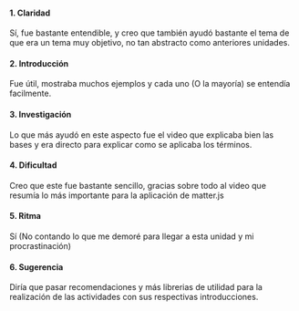 #### 1. Claridad

Sí, fue bastante entendible, y creo que también ayudó bastante el tema de que era un tema muy objetivo, no tan abstracto como anteriores unidades.

#### 2. Introducción

Fue útil, mostraba muchos ejemplos y cada uno (O la mayoría) se entendía facilmente.

#### 3. Investigación

Lo que más ayudó en este aspecto fue el video que explicaba bien las bases y era directo para explicar como se aplicaba los términos.

#### 4. Dificultad

Creo que este fue bastante sencillo, gracias sobre todo al video que resumía lo más importante para la aplicación de matter.js

#### 5. Ritma

Sí (No contando lo que me demoré para llegar a esta unidad y mi procrastinación)

#### 6. Sugerencia

Diría que pasar recomendaciones y más librerias de utilidad para la realización de las actividades con sus respectivas introducciones.
